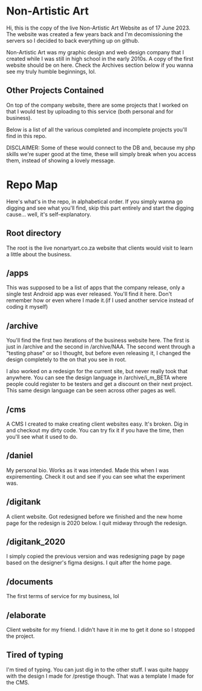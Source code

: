 # Non-Artistic Art

Hi, this is the copy of the live Non-Artistic Art Website as of 17 June 2023. The website was created a few years back and I'm decomissioning the servers so I decided to back everything up on github.

Non-Artistic Art was my graphic design and web design company that I created while I was still in high school in the early 2010s. A copy of the first website should be on here. Check the Archives section below if you wanna see my truly humble beginnings, lol.

## Other Projects Contained
On top of the company website, there are some projects that I worked on that I would test by uploading to this service (both personal and for business).

Below is a list of all the various completed and incomplete projects you'll find in this repo.

DISCLAIMER: Some of these would connect to the DB and, because my php skills we're super good at the time, these will simply break when you access them, instead of showing a lovely message.

# Repo Map
Here's what's in the repo, in alphabetical order. If you simply wanna go digging and see what you'll find, skip this part entirely and start the digging cause... well, it's self-explanatory.

## Root directory
The root is the live nonartyart.co.za website that clients would visit to learn a little about the business.

## /apps
This was supposed to be a list of apps that the company release, only a single test Android app was ever released. You'll find it here. Don't remember how or even where I made it.(if I used another service instead of coding it myself)

## /archive
You'll find the first two iterations of the business website here. The first is just in /archive and the second in /archive/NAA. The second went through a "testing phase" or so I thought, but before even releasing it, I changed the design completely to the on that you see in root.

I also worked on a redesign for the current site, but never really took that anywhere. You can see the design language in /archive/i_m_BETA where people could register to be testers and get a discount on their next project. This same design language can be seen across other pages as well.

## /cms
A CMS I created to make creating client websites easy. It's broken. Dig in and checkout my dirty code. You can try fix it if you have the time, then you'll see what it used to do.

## /daniel
My personal bio. Works as it was intended. Made this when I was expirementing. Check it out and see if you can see what the experiment was.

## /digitank
A client website. Got redesigned before we finished and the new home page for the redesign is 2020 below. I quit midway through the redesign.

## /digitank_2020
I simply copied the previous version and was redesigning page by page based on the designer's figma designs. I quit after the home page.

## /documents
The first terms of service for my business, lol

## /elaborate
Client website for my friend. I didn't have it in me to get it done so I stopped the project.

## Tired of typing
I'm tired of typing. You can just dig in to the other stuff. I was quite happy with the design I made for /prestige though. That was a template I made for the CMS.